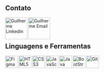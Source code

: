 ## Contato

<a title="Linkedin" href="https://www.linkedin.com/in/guilhermee-santos/"><img align="left" alt="Guilherme Linkedin" width="70px" target="_blank" src="https://cdn.jsdelivr.net/gh/devicons/devicon@latest/icons/linkedin/linkedin-original-wordmark.svg" /></a>
<a title="Email" href = "mailto:contato@guilhermesantosmj"><img align="left" alt="Guilherme Email" width="70px" target="_blank" src="https://cdn.jsdelivr.net/gh/devicons/devicon@latest/icons/google/google-original-wordmark.svg" /></a>

<br>
<br>
<br>

## Linguagens e Ferramentas

<div>

  <img align="left" width="40px" title="Figma" alt="Figma" src="https://cdn.jsdelivr.net/gh/devicons/devicon@latest/icons/figma/figma-original.svg" />
  <img align="left" width="40px" title="HTML5" alt="HTML5" src="https://cdn.jsdelivr.net/gh/devicons/devicon@latest/icons/html5/html5-original.svg" />
  <img align="left" width="40px" title="CSS3" alt="CSS3" src="https://cdn.jsdelivr.net/gh/devicons/devicon@latest/icons/css3/css3-original.svg" />
  <img align="left" width="40px" title="JavaScript" alt="JavaScript" src="https://cdn.jsdelivr.net/gh/devicons/devicon@latest/icons/javascript/javascript-plain.svg" />
  <img align="left" width="40px" title="Java" alt="Java" src="https://cdn.jsdelivr.net/gh/devicons/devicon@latest/icons/java/java-original-wordmark.svg" />
  <img align="left" width="40px" title="Bootstrap" alt="BootStrap" src="https://cdn.jsdelivr.net/gh/devicons/devicon@latest/icons/bootstrap/bootstrap-original.svg" />
  <img align="left" width="40px" title="Git" alt="Git" src="https://cdn.jsdelivr.net/gh/devicons/devicon@latest/icons/git/git-plain.svg" />
 
</div>
